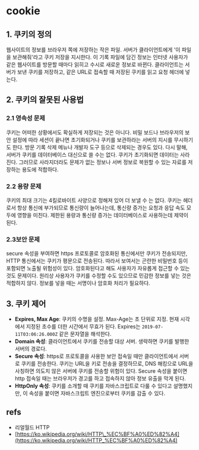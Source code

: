 # cookie

## 1. 쿠키의 정의

웹사이트의 정보를 브라우저 쪽에 저장하는 작은 파일. 서버가 클라이언트에게 '이 파일을 보관해줘'라고 쿠키 저장을 지시한다. 이 기록 파일에 담긴 정보는 인터넷 사용자가 같은 웹사이트를 방문할 때마다 읽히고 수시로 새로운 정보로 바뀐다. 클라이언트는 서버가 보낸 쿠키를 저장하고, 같은 URL로 접속할 때 저장된 쿠키를 읽고 요청 헤더에 넣는다.

## 2. 쿠키의 잘못된 사용법

### 2.1 영속성 문제

쿠키는 어떠한 상황에서도 확실하게 저장되는 것은 아니다. 비밀 보드나 브라우저의 보안 설정에 따라 세션이 끝나면 초기화되거나 쿠키를 보관하라는 서버의 지시를 무시하기도 한다. 방문 기록 삭제 메뉴나 개발자 도구 등으로 삭제되는 경우도 있다. 다시 말해, 서버가 쿠키를 데이터베이스 대신으로 쓸 수는 없다. 쿠키가 초기화되면 데이터는 사라진다. 그러므로 사라지더라도 문제가 없는 정보나 서버 정보로 복원할 수 있는 자료를 저장하는 용도에 적합하다.

### 2.2 용량 문제

쿠키의 최대 크기는 4킬로바이트 사양으로 정해져 있어 더 보낼 수 는 없다. 쿠키는 헤더로서 항상 통신에 부가되므로 통신량이 늘어나는데, 통신량 증가는 요청과 응답 속도 모두에 영향을 미친다. 제한된 용량과 통신량 증가는 데이터베이스로 사용하는데 제약이 된다.

### 2.3보안 문제

secure 속성을 부여하면 https 프로토콜로 암호화된 통신에서만 쿠키가 전송되지만, HTTP 통신에서는 쿠키가 평문으로 전송된다. 따라서 보여서는 곤란한 비밀번호 등이 포함되면 노출될 위험성이 있다. 암호화된다고 해도 사용자가 자유롭게 접근할 수 있는 것도 문제이다. 원리상 사용자가 쿠키를 수정할 수도 있으므로 민감한 정보를 넣는 것은 적합하지 않다. 정보를 넣을 때는 서명이나 암호화 처리가 필요하다.

## 3. 쿠키 제어

* **Expires, Max Age**: 쿠키의 수명을 설정. Max-Age는 초 단위로 지정. 현재 시각에서 지정된 초수를 더한 시간에서 무효가 된다. Expires는 `2019-07-11T03:06:26.000Z` 같은 문자열을 해석한다.
* **Domain 속성**: 클라이언트에서 쿠키를 전송할 대상 서버. 생략하면 쿠키를 발행한 서버의 경로다.
* **Secure 속성**: https로 프로토콜을 사용한 보안 접속일 때만 클라이언트에서 서버로 쿠키를 전송한다. 쿠키는 URL을 키로 전송을 결정하므로, DNS 해킹으로 URL을 사칭하면 의도치 않은 서버에 쿠키를 전송할 위험이 있다. Secure 속성을 붙이면 http 접속일 때는 브라우저가 경고를 하고 접속하지 않아 정보 유출을 막게 된다.
* **HttpOnly 속성**: 쿠키를 소개할 때 쿠키를 자바스크립트로 다룰 수 있다고 설명했지만, 이 속성을 붙이면 자바스크립트 엔진으로부터 쿠키를 감출 수 있다.

## refs

* 리얼월드 HTTP
* [https://ko.wikipedia.org/wiki/HTTP\_%EC%BF%A0%ED%82%A4](https://ko.wikipedia.org/wiki/HTTP_%EC%BF%A0%ED%82%A4)


